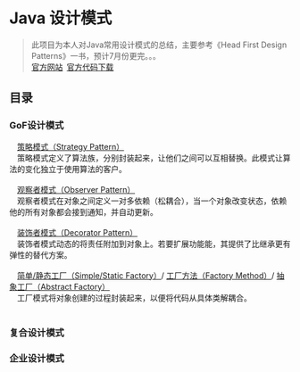 Java 设计模式
==========

>此项目为本人对Java常用设计模式的总结，主要参考《Head First Design Patterns》一书，预计7月份更完。。。</br>
>[官方网站](http://wickedlysmart.com/head-first-design-patterns/)&ensp;[官方代码下载](https://codeload.github.com/bethrobson/Head-First-Design-Patterns/zip/master)



目录
----

### GoF设计模式
&emsp;[策略模式（Strategy Pattern）](https://github.com/whetherlove/designPatterns/tree/master/src/GoF/strategyPattern)<br />
&emsp;策略模式定义了算法族，分别封装起来，让他们之间可以互相替换。此模式让算法的变化独立于使用算法的客户。<br /><br />
&emsp;[观察者模式（Observer Pattern）](https://github.com/whetherlove/designPatterns/tree/master/src/GoF/observerPattern)<br />
&emsp;观察者模式在对象之间定义一对多依赖（松耦合），当一个对象改变状态，依赖他的所有对象都会接到通知，并自动更新。<br /><br />
&emsp;[装饰者模式（Decorator Pattern）](https://github.com/whetherlove/designPatterns/tree/master/src/GoF/decoratorPattern)<br />
&emsp;装饰者模式动态的将责任附加到对象上。若要扩展功能能，其提供了比继承更有弹性的替代方案。<br /><br />
&emsp;[简单/静态工厂（Simple/Static Factory）](https://github.com/whetherlove/designPatterns/tree/master/src/GoF/decoratorPattern)/
      [工厂方法（Factory Method）](https://github.com/whetherlove/designPatterns/tree/master/src/GoF/decoratorPattern)/
      [抽象工厂（Abstract Factory）](https://github.com/whetherlove/designPatterns/tree/master/src/GoF/decoratorPattern)
<br />
&emsp;工厂模式将对象创建的过程封装起来，以便将代码从具体类解耦合。<br /><br />

### 复合设计模式
  


### 企业设计模式


